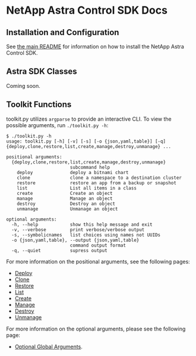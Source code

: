 # NetApp Astra Control SDK Docs

## Installation and Configuration

See [the main README](../README.md) for information on how to install the NetApp Astra Control SDK.

## Astra SDK Classes

Coming soon.

## Toolkit Functions

toolkit.py utilizes `argparse` to provide an interactive CLI.  To view the possible arguments, run `./toolkit.py -h`:

```text
$ ./toolkit.py -h
usage: toolkit.py [-h] [-v] [-s] [-o {json,yaml,table}] [-q] {deploy,clone,restore,list,create,manage,destroy,unmanage} ...

positional arguments:
  {deploy,clone,restore,list,create,manage,destroy,unmanage}
                        subcommand help
    deploy              deploy a bitnami chart
    clone               clone a namespace to a destination cluster
    restore             restore an app from a backup or snapshot
    list                List all items in a class
    create              Create an object
    manage              Manage an object
    destroy             Destroy an object
    unmanage            Unmanage an object

optional arguments:
  -h, --help            show this help message and exit
  -v, --verbose         print verbose/verbose output
  -s, --symbolicnames   list choices using names not UUIDs
  -o {json,yaml,table}, --output {json,yaml,table}
                        command output format
  -q, --quiet           supress output
```

For more information on the positional arguments, see the following pages:

* [Deploy](toolkit/deploy/README.md)
* [Clone](toolkit/clone/README.md)
* [Restore](toolkit/restore/README.md)
* [List](toolkit/list/README.md)
* [Create](toolkit/create/README.md)
* [Manage](toolkit/manage/README.md)
* [Destroy](toolkit/destroy/README.md)
* [Unmanage](toolkit/unmanage/README.md)

For more information on the optional arguments, please see the following page:

* [Optional Global Arguments](toolkit/optionalargs/README.md).
